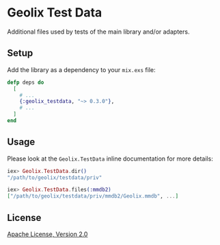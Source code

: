 # Geolix Test Data

Additional files used by tests of the main library and/or adapters.

## Setup

Add the library as a dependency to your `mix.exs` file:

```elixir
defp deps do
  [
    # ...
    {:geolix_testdata, "~> 0.3.0"},
    # ...
  ]
end
```

## Usage

Please look at the `Geolix.TestData` inline documentation for more details:

```elixir
iex> Geolix.TestData.dir()
"/path/to/geolix/testdata/priv"

iex> Geolix.TestData.files(:mmdb2)
["/path/to/geolix/testdata/priv/mmdb2/Geolix.mmdb", ...]
```

## License

[Apache License, Version 2.0](http://www.apache.org/licenses/LICENSE-2.0)
